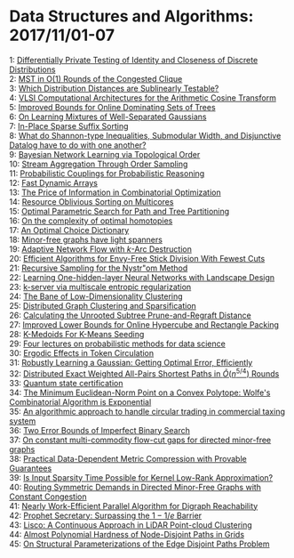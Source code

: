 # Data Structures and Algorithms: 2017/11/01-07  
1: [Differentially Private Testing of Identity and Closeness of Discrete  Distributions](https://doi.org/10.48550/arXiv.1707.05128)  
2: [MST in O(1) Rounds of the Congested Clique](https://doi.org/10.48550/arXiv.1707.08484)  
3: [Which Distribution Distances are Sublinearly Testable?](https://doi.org/10.48550/arXiv.1708.00002)  
4: [VLSI Computational Architectures for the Arithmetic Cosine Transform](https://doi.org/10.48550/arXiv.1710.11200)  
5: [Improved Bounds for Online Dominating Sets of Trees](https://doi.org/10.48550/arXiv.1710.11414)  
6: [On Learning Mixtures of Well-Separated Gaussians](https://doi.org/10.48550/arXiv.1710.11592)  
7: [In-Place Sparse Suffix Sorting](https://doi.org/10.48550/arXiv.1608.05100)  
8: [What do Shannon-type Inequalities, Submodular Width, and Disjunctive  Datalog have to do with one another?](https://doi.org/10.48550/arXiv.1612.02503)  
9: [Bayesian Network Learning via Topological Order](https://doi.org/10.48550/arXiv.1701.05654)  
10: [Stream Aggregation Through Order Sampling](https://doi.org/10.48550/arXiv.1703.02693)  
11: [Probabilistic Couplings for Probabilistic Reasoning](https://doi.org/10.48550/arXiv.1710.09951)  
12: [Fast Dynamic Arrays](https://doi.org/10.48550/arXiv.1711.00275)  
13: [The Price of Information in Combinatorial Optimization](https://doi.org/10.48550/arXiv.1711.00405)  
14: [Resource Oblivious Sorting on Multicores](https://doi.org/10.48550/arXiv.1508.01504)  
15: [Optimal Parametric Search for Path and Tree Partitioning](https://doi.org/10.48550/arXiv.1711.00599)  
16: [On the complexity of optimal homotopies](https://doi.org/10.48550/arXiv.1711.00788)  
17: [An Optimal Choice Dictionary](https://doi.org/10.48550/arXiv.1711.00808)  
18: [Minor-free graphs have light spanners](https://doi.org/10.48550/arXiv.1711.00821)  
19: [Adaptive Network Flow with $k$-Arc Destruction](https://doi.org/10.48550/arXiv.1711.00831)  
20: [Efficient Algorithms for Envy-Free Stick Division With Fewest Cuts](https://doi.org/10.48550/arXiv.1502.04048)  
21: [Recursive Sampling for the Nystr\"om Method](https://doi.org/10.48550/arXiv.1605.07583)  
22: [Learning One-hidden-layer Neural Networks with Landscape Design](https://doi.org/10.48550/arXiv.1711.00501)  
23: [k-server via multiscale entropic regularization](https://doi.org/10.48550/arXiv.1711.01085)  
24: [The Bane of Low-Dimensionality Clustering](https://doi.org/10.48550/arXiv.1711.01171)  
25: [Distributed Graph Clustering and Sparsification](https://doi.org/10.48550/arXiv.1711.01262)  
26: [Calculating the Unrooted Subtree Prune-and-Regraft Distance](https://doi.org/10.48550/arXiv.1511.07529)  
27: [Improved Lower Bounds for Online Hypercube and Rectangle Packing](https://doi.org/10.48550/arXiv.1607.01229)  
28: [K-Medoids For K-Means Seeding](https://doi.org/10.48550/arXiv.1609.04723)  
29: [Four lectures on probabilistic methods for data science](https://doi.org/10.48550/arXiv.1612.06661)  
30: [Ergodic Effects in Token Circulation](https://doi.org/10.48550/arXiv.1612.09145)  
31: [Robustly Learning a Gaussian: Getting Optimal Error, Efficiently](https://doi.org/10.48550/arXiv.1704.03866)  
32: [Distributed Exact Weighted All-Pairs Shortest Paths in $\tilde  O(n^{5/4})$ Rounds](https://doi.org/10.48550/arXiv.1708.03903)  
33: [Quantum state certification](https://doi.org/10.48550/arXiv.1708.06002)  
34: [The Minimum Euclidean-Norm Point on a Convex Polytope: Wolfe's  Combinatorial Algorithm is Exponential](https://doi.org/10.48550/arXiv.1710.02608)  
35: [An algorithmic approach to handle circular trading in commercial taxing  system](https://doi.org/10.48550/arXiv.1710.10836)  
36: [Two Error Bounds of Imperfect Binary Search](https://doi.org/10.48550/arXiv.1711.01334)  
37: [On constant multi-commodity flow-cut gaps for directed minor-free graphs](https://doi.org/10.48550/arXiv.1711.01370)  
38: [Practical Data-Dependent Metric Compression with Provable Guarantees](https://doi.org/10.48550/arXiv.1711.01520)  
39: [Is Input Sparsity Time Possible for Kernel Low-Rank Approximation?](https://doi.org/10.48550/arXiv.1711.01596)  
40: [Routing Symmetric Demands in Directed Minor-Free Graphs with Constant  Congestion](https://doi.org/10.48550/arXiv.1711.01692)  
41: [Nearly Work-Efficient Parallel Algorithm for Digraph Reachability](https://doi.org/10.48550/arXiv.1711.01700)  
42: [Prophet Secretary: Surpassing the $1-1/e$ Barrier](https://doi.org/10.48550/arXiv.1711.01834)  
43: [Lisco: A Continuous Approach in LiDAR Point-cloud Clustering](https://doi.org/10.48550/arXiv.1711.01853)  
44: [Almost Polynomial Hardness of Node-Disjoint Paths in Grids](https://doi.org/10.48550/arXiv.1711.01980)  
45: [On Structural Parameterizations of the Edge Disjoint Paths Problem](https://doi.org/10.48550/arXiv.1711.02076)  